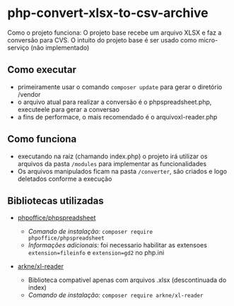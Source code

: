 # php-convert-xlsx-to-csv-archive
Como o projeto funciona: O projeto base recebe um arquivo XLSX e faz a conversão para CVS. O intuito do projeto base é ser usado como micro-serviço (não implementado)

## Como executar
- primeiramente usar o comando ```composer update``` para gerar o diretório /vendor
- o arquivo atual para realizar a conversão é o phpspreadsheet.php, executeele para gerar a conversao
- a fins de performace, o mais recomendado é o arquivoxl-reader.php

## Como funciona
- executando na raiz (chamando index.php) o projeto irá utilizar os arquivos da pasta ```/modules``` para implementar as funcionalidades
- Os arquivos manipulados ficam na pasta ```/converter```, são criados e logo deletados conforme a execução

## Bibliotecas utilizadas
- [phpoffice/phpspreadsheet](https://github.com/phpoffice/phpspreadsheet)
  - *Comando de instalação:* ```composer require phpoffice/phpspreadsheet```
  - *Informações adicionais:* foi necessario habilitar as extensoes ```extension=fileinfo``` e ```extension=gd2``` no php.ini

- [arkne/xl-reader](https://github.com/Ark4ne/xl-reader)
  - Biblioteca compativel apenas com arquivos .xlsx (descontinuada do index)
  - *Comando de instalação:* ```composer require arkne/xl-reader```

